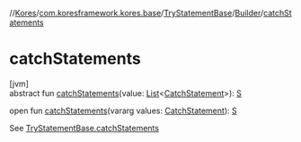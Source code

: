 //[Kores](../../../../index.md)/[com.koresframework.kores.base](../../index.md)/[TryStatementBase](../index.md)/[Builder](index.md)/[catchStatements](catch-statements.md)

# catchStatements

[jvm]\
abstract fun [catchStatements](catch-statements.md)(value: [List](https://kotlinlang.org/api/latest/jvm/stdlib/kotlin.collections/-list/index.html)<[CatchStatement](../../-catch-statement/index.md)>): [S](index.md)

open fun [catchStatements](catch-statements.md)(vararg values: [CatchStatement](../../-catch-statement/index.md)): [S](index.md)

See [TryStatementBase.catchStatements](../catch-statements.md)
